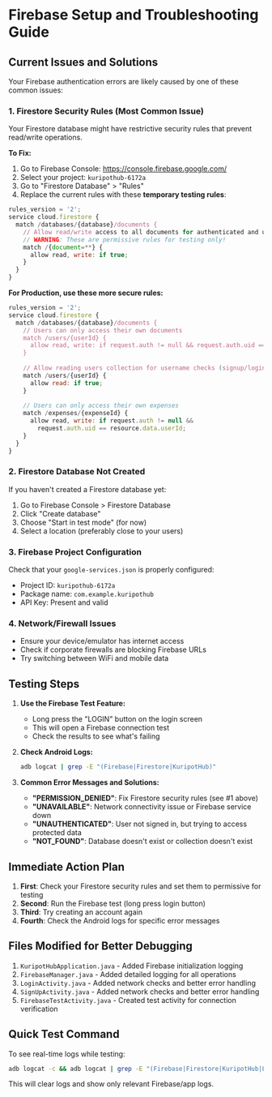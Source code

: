 # Firebase Setup and Troubleshooting Guide

## Current Issues and Solutions

Your Firebase authentication errors are likely caused by one of these common issues:

### 1. **Firestore Security Rules** (Most Common Issue)
Your Firestore database might have restrictive security rules that prevent read/write operations.

**To Fix:**
1. Go to Firebase Console: https://console.firebase.google.com/
2. Select your project: `kuripothub-6172a`
3. Go to "Firestore Database" > "Rules"
4. Replace the current rules with these **temporary testing rules**:

```javascript
rules_version = '2';
service cloud.firestore {
  match /databases/{database}/documents {
    // Allow read/write access to all documents for authenticated and unauthenticated users
    // WARNING: These are permissive rules for testing only!
    match /{document=**} {
      allow read, write: if true;
    }
  }
}
```

**For Production, use these more secure rules:**
```javascript
rules_version = '2';
service cloud.firestore {
  match /databases/{database}/documents {
    // Users can only access their own documents
    match /users/{userId} {
      allow read, write: if request.auth != null && request.auth.uid == userId;
    }
    
    // Allow reading users collection for username checks (signup/login)
    match /users/{userId} {
      allow read: if true;
    }
    
    // Users can only access their own expenses
    match /expenses/{expenseId} {
      allow read, write: if request.auth != null && 
        request.auth.uid == resource.data.userId;
    }
  }
}
```

### 2. **Firestore Database Not Created**
If you haven't created a Firestore database yet:

1. Go to Firebase Console > Firestore Database
2. Click "Create database"
3. Choose "Start in test mode" (for now)
4. Select a location (preferably close to your users)

### 3. **Firebase Project Configuration**
Check that your `google-services.json` is properly configured:

- Project ID: `kuripothub-6172a`
- Package name: `com.example.kuripothub`
- API Key: Present and valid

### 4. **Network/Firewall Issues**
- Ensure your device/emulator has internet access
- Check if corporate firewalls are blocking Firebase URLs
- Try switching between WiFi and mobile data

## Testing Steps

1. **Use the Firebase Test Feature:**
   - Long press the "LOGIN" button on the login screen
   - This will open a Firebase connection test
   - Check the results to see what's failing

2. **Check Android Logs:**
   ```bash
   adb logcat | grep -E "(Firebase|Firestore|KuripotHub)"
   ```

3. **Common Error Messages and Solutions:**

   - **"PERMISSION_DENIED"**: Fix Firestore security rules (see #1 above)
   - **"UNAVAILABLE"**: Network connectivity issue or Firebase service down
   - **"UNAUTHENTICATED"**: User not signed in, but trying to access protected data
   - **"NOT_FOUND"**: Database doesn't exist or collection doesn't exist

## Immediate Action Plan

1. **First**: Check your Firestore security rules and set them to permissive for testing
2. **Second**: Run the Firebase test (long press login button)
3. **Third**: Try creating an account again
4. **Fourth**: Check the Android logs for specific error messages

## Files Modified for Better Debugging

1. `KuripotHubApplication.java` - Added Firebase initialization logging
2. `FirebaseManager.java` - Added detailed logging for all operations
3. `LoginActivity.java` - Added network checks and better error handling
4. `SignUpActivity.java` - Added network checks and better error handling
5. `FirebaseTestActivity.java` - Created test activity for connection verification

## Quick Test Command

To see real-time logs while testing:
```bash
adb logcat -c && adb logcat | grep -E "(Firebase|Firestore|KuripotHub|LoginActivity|SignUpActivity)"
```

This will clear logs and show only relevant Firebase/app logs.
